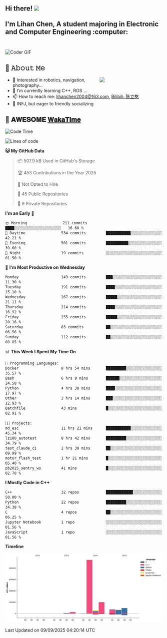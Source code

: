 <h2 align="left">
 <abc>
  <br>Hi there! <img src="https://user-images.githubusercontent.com/42378118/110234147-e3259600-7f4e-11eb-95be-0c4047144dea.gif" width="30"><br>
  <br> I'm Lihan Chen, A student majoring in Electronic and Computer Engineering :computer:<br>
  <br>
 </abc>
</h2>

<img align="center" src="https://media.giphy.com/media/SWoSkN6DxTszqIKEqv/giphy.gif" alt="Coder GIF" width="500">

## :book: 𝙰𝚋𝚘𝚞𝚝 𝙼𝚎

<img align="right" width="40%" src="https://github-readme-stats.vercel.app/api?username=LihanChen2004&show_icons=true&icon_color=CE1D2D&text_color=718096&bg_color=ffffff&hide_title=true" />

- 🌟 Interested in robotics, navigation, photography...
- 🌱 I’m currently learning C++, ROS ... 
- 📫 How to reach me: lihanchen2004@163.com, [Bilibili: 陈立憨](https://space.bilibili.com/170786212)
- 👯 INFJ, but eager to friendly socializing

## 📜 𝐀𝐖𝐄𝐒𝐎𝐌𝐄 [𝐖𝐚𝐤𝐚𝐓𝐢𝐦𝐞](https://github.com/anmol098/waka-readme-stats)

<!--START_SECTION:waka-->
![Code Time](http://img.shields.io/badge/Code%20Time-1%2C449%20hrs%2020%20mins-blue)

![Lines of code](https://img.shields.io/badge/From%20Hello%20World%20I%27ve%20Written-1.5%20million%20lines%20of%20code-blue)

**🐱 My GitHub Data** 

> 📦 507.9 kB Used in GitHub's Storage 
 > 
> 🏆 453 Contributions in the Year 2025
 > 
> 🚫 Not Opted to Hire
 > 
> 📜 45 Public Repositories 
 > 
> 🔑 9 Private Repositories 
 > 
**I'm an Early 🐤** 

```text
🌞 Morning                211 commits         ████░░░░░░░░░░░░░░░░░░░░░   16.68 % 
🌆 Daytime                534 commits         ███████████░░░░░░░░░░░░░░   42.21 % 
🌃 Evening                501 commits         ██████████░░░░░░░░░░░░░░░   39.60 % 
🌙 Night                  19 commits          ░░░░░░░░░░░░░░░░░░░░░░░░░   01.50 % 
```
📅 **I'm Most Productive on Wednesday** 

```text
Monday                   143 commits         ███░░░░░░░░░░░░░░░░░░░░░░   11.30 % 
Tuesday                  191 commits         ████░░░░░░░░░░░░░░░░░░░░░   15.10 % 
Wednesday                267 commits         █████░░░░░░░░░░░░░░░░░░░░   21.11 % 
Thursday                 214 commits         ████░░░░░░░░░░░░░░░░░░░░░   16.92 % 
Friday                   255 commits         █████░░░░░░░░░░░░░░░░░░░░   20.16 % 
Saturday                 83 commits          ██░░░░░░░░░░░░░░░░░░░░░░░   06.56 % 
Sunday                   112 commits         ██░░░░░░░░░░░░░░░░░░░░░░░   08.85 % 
```


📊 **This Week I Spent My Time On** 

```text
💬 Programming Languages: 
Docker                   8 hrs 54 mins       █████████░░░░░░░░░░░░░░░░   35.57 % 
Bash                     6 hrs 9 mins        ██████░░░░░░░░░░░░░░░░░░░   24.58 % 
Python                   4 hrs 30 mins       ████░░░░░░░░░░░░░░░░░░░░░   17.97 % 
Other                    3 hrs 14 mins       ███░░░░░░░░░░░░░░░░░░░░░░   12.93 % 
Batchfile                43 mins             █░░░░░░░░░░░░░░░░░░░░░░░░   02.91 % 

🐱‍💻 Projects: 
md_esc                   11 hrs 21 mins      ███████████░░░░░░░░░░░░░░   45.34 % 
lz100_autotest           8 hrs 42 mins       █████████░░░░░░░░░░░░░░░░   34.79 % 
test_claude_ci           2 hrs 30 mins       ██░░░░░░░░░░░░░░░░░░░░░░░   09.99 % 
motor_flash_test         1 hr 21 mins        █░░░░░░░░░░░░░░░░░░░░░░░░   05.40 % 
pb2025_sentry_ws         41 mins             █░░░░░░░░░░░░░░░░░░░░░░░░   02.78 % 
```

**I Mostly Code in C++** 

```text
C++                      32 repos            ████████████░░░░░░░░░░░░░   50.00 % 
Python                   22 repos            █████████░░░░░░░░░░░░░░░░   34.38 % 
C                        4 repos             ██░░░░░░░░░░░░░░░░░░░░░░░   06.25 % 
Jupyter Notebook         1 repo              ░░░░░░░░░░░░░░░░░░░░░░░░░   01.56 % 
JavaScript               1 repo              ░░░░░░░░░░░░░░░░░░░░░░░░░   01.56 % 
```



**Timeline**

![Lines of Code chart](https://raw.githubusercontent.com/LihanChen2004/LihanChen2004/main/assets/bar_graph.png)


 Last Updated on 09/09/2025 04:20:14 UTC
<!--END_SECTION:waka-->

<!--
**LihanChen2004/LihanChen2004** is a ✨ _special_ ✨ repository because its `README.md` (this file) appears on your GitHub profile.

Here are some ideas to get you started:

- 🔭 I’m currently working on ...
- 🌱 I’m currently learning ...
- 👯 I’m looking to collaborate on ...
- 🤔 I’m looking for help with ...
- 💬 Ask me about ...
- 📫 How to reach me: ...
- 😄 Pronouns: ...
- ⚡ Fun fact: ...
-->
